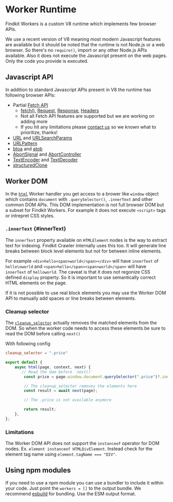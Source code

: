 # Worker Runtime

Findkit Workers is a custom V8 runtime which implements few browser APIs.

We use a recent version of V8 meaning most modern Javascript features are
available but it should be noted that the runtime is not Node.js or a
web browser. So there's no `require()`, import or any other Node.js APIs available. Also it
does not execute the Javascript present on the web pages. Only the code you
provide is executed.

## Javascript API

In addition to standard Javascript APIs present in V8 the runtime has following
browser APIs:

- Partial [Fetch API](https://developer.mozilla.org/en-US/docs/Web/API/Fetch_API)
  - [fetch()][fetch], [Request][], [Response][], [Headers][]
  - Not all Fetch API features are supported but we are working on adding more
  - If you hit any limitations please [contact us](https://www.findkit.com/contact/) so we known what to prioritize, thanks!
- [URL][] and [URLSearchParams][]
- [URLPattern][]
- [btoa][] and [atob][]
- [AbortSignal][] and [AbortController][]
- [TextEncoder][] and [TextDecoder][]
- [structuredClone][]

[fetch]: https://developer.mozilla.org/en-US/docs/Web/API/Fetch_API
[Request]: https://developer.mozilla.org/en-US/docs/Web/API/Request
[Response]: https://developer.mozilla.org/en-US/docs/Web/API/Response
[Headers]: https://developer.mozilla.org/en-US/docs/Web/API/Headers
[URL]: https://developer.mozilla.org/en-US/docs/Web/API/URL
[URLSearchParams]: https://developer.mozilla.org/en-US/docs/Web/API/URLSearchParams
[btoa]: https://developer.mozilla.org/en-US/docs/Web/API/btoa
[atob]: https://developer.mozilla.org/en-US/docs/Web/API/atob
[AbortSignal]: https://developer.mozilla.org/en-US/docs/Web/API/AbortSignal
[AbortController]: https://developer.mozilla.org/en-US/docs/Web/API/AbortController
[TextEncoder]: https://developer.mozilla.org/en-US/docs/Web/API/TextEncoder
[TextDecoder]: https://developer.mozilla.org/en-US/docs/Web/API/TextDecoder
[structuredClone]: https://developer.mozilla.org/en-US/docs/Web/API/structuredClone
[URLPattern]: https://developer.mozilla.org/en-US/docs/Web/API/URLPattern

## Worker DOM

In the [`html`](/workers/handlers#html) Worker handler you get access to a brower like
`window` object which contains `document` with `.querySelector()`, `.innerText` and
other common DOM APIs. This DOM implementation is not full browser DOM but a subset
for Findkit Workers. For example it does not execute `<script>` tags or intrepret
CSS styles.

### `.innerText` {#innerText}

The `innerText` property available on `HTMLElement` nodes is the way to extract
text for indexing. Findkit Crawler internally uses this too.
It will generate line breaks between block level elements but not
for between inline elements.

For example `<div>hello<span>world</span></div>` will have `innerText` of `hello\nworld` and
`<span>hello</span><span>world</span>` will have `innerText` of `helloworld`. The caveat is
that it does not regonize CSS defined `display` property. So it is important to use semantically
correct HTML elements on the page.

If it is not possible to use real block elements you may use the Worker DOM API to manually add
spaces or line breaks between elements.

### Cleanup selector

The [`cleanup_selector`](/toml/options/#cleanup_selector) actually removes the matched elements
from the DOM. So when the worker code needs to access these elements be sure to read the DOM
before calling `next()`

With following config

```toml
cleanup_selector = ".price"
```

```js
export default {
	async html(page, context, next) {
	   // Read the dom before `next()`
		const price = page.window.document.querySelector(".price")?.innerText;

		// The cleanup_selector removes the elements here
		const result = await next(page);

		// The .price is not available anymore

		return result;
	},
};
```


### Limitations

The Worker DOM API does not support the `instanceof` operator for DOM nodes.
Ex. `element instanceof HTMLDivElement`. Instead check for the element tag name using `element.tagName === "DIV"`.

## Using npm modules

If you need to use a npm module you can use a bundler to include it
within your code. Just point the `workers = []` to the output bundle. We
recommend [esbuild][] for bundling. Use the ESM output format.

[esbuild]: https://esbuild.github.io/
